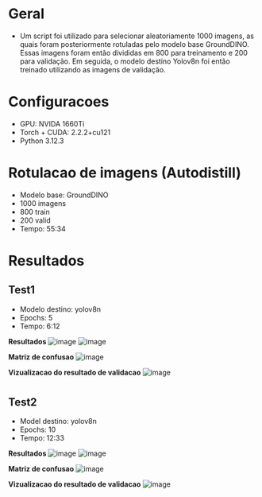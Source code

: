 # Geral
- Um script foi utilizado para selecionar aleatoriamente 1000 imagens, as quais foram posteriormente rotuladas pelo modelo base GroundDINO. Essas imagens foram então divididas em 800 para treinamento e 200 para validação. Em seguida, o modelo destino Yolov8n foi então treinado utilizando as imagens de validação.
  
# Configuracoes
- GPU: NVIDA 1660Ti
- Torch + CUDA: 2.2.2+cu121
- Python 3.12.3

# Rotulacao de imagens (Autodistill)
- Modelo base: GroundDINO
- 1000 imagens
- 800 train
- 200 valid
- Tempo: 55:34

# Resultados
## Test1
- Modelo destino: yolov8n
- Epochs: 5
- Tempo: 6:12

**Resultados**
![image](https://github.com/vitorAugusto2/tcc-a2d2-autodistill-yolo/assets/131685750/4610e25e-8c1b-4903-82e3-cd1f58fbec88)
![image](https://github.com/vitorAugusto2/tcc-a2d2-autodistill-yolo/blob/main/runs/detect/test1/yolov8n_200i_5e_train/results.png)

**Matriz de confusao**
![image](https://github.com/vitorAugusto2/tcc-a2d2-autodistill-yolo/blob/main/runs/detect/test1/yolov8n_200i_5e_train/confusion_matrix.png)

**Vizualizacao do resultado de validacao**
![image](https://github.com/vitorAugusto2/tcc-a2d2-autodistill-yolo/blob/main/runs/detect/test1/yolov8n_200i_5e_val/val_batch0_labels.jpg)

#

## Test2
- Model destino: yolov8n
- Epochs: 10
- Tempo: 12:33

**Resultados**
![image](https://github.com/vitorAugusto2/tcc-a2d2-autodistill-yolo/assets/131685750/95d4f461-cee2-4083-b1ca-a0a2f1c2e3f5)
![image](https://github.com/vitorAugusto2/tcc-a2d2-autodistill-yolo/blob/main/runs/detect/test2/yolov8n_200i_10e_train/results.png)

**Matriz de confusao**
![image](https://github.com/vitorAugusto2/tcc-a2d2-autodistill-yolo/blob/main/runs/detect/test2/yolov8n_200i_10e_train/confusion_matrix.png)

**Vizualizacao do resultado de validacao**
![image](https://github.com/vitorAugusto2/tcc-a2d2-autodistill-yolo/blob/main/runs/detect/test2/yolov8n_200i_10e_val/val_batch0_labels.jpg)
